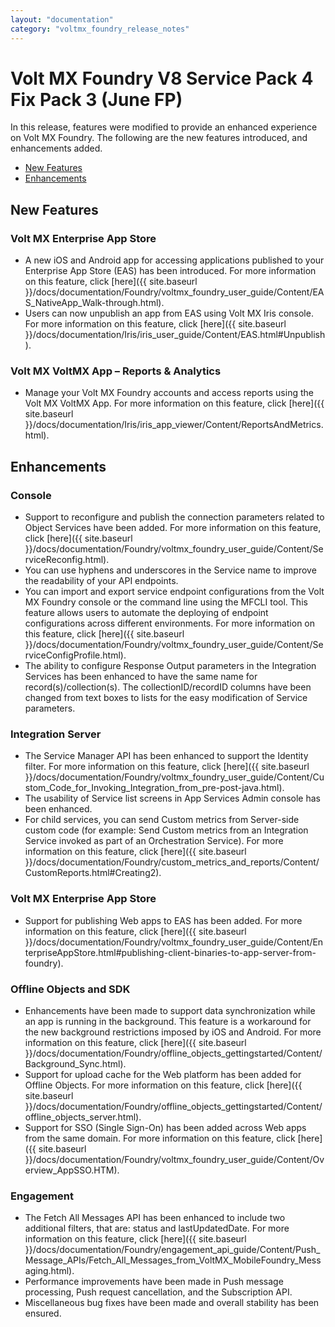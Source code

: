 ```yaml
---
layout: "documentation"
category: "voltmx_foundry_release_notes"
---
```

                           

Volt MX  Foundry V8 Service Pack 4 Fix Pack 3 (June FP)
==================================================

In this release, features were modified to provide an enhanced experience on Volt MX Foundry. The following are the new features introduced, and enhancements added.

*   [New Features](#new-features)
*   [Enhancements](#enhancements)

New Features
------------

### Volt MX Enterprise App Store

*   A new iOS and Android app for accessing applications published to your Enterprise App Store (EAS) has been introduced. For more information on this feature, click [here]({{ site.baseurl }}/docs/documentation/Foundry/voltmx_foundry_user_guide/Content/EAS_NativeApp_Walk-through.html).
*   Users can now unpublish an app from EAS using Volt MX Iris console. For more information on this feature, click [here]({{ site.baseurl }}/docs/documentation/Iris/iris_user_guide/Content/EAS.html#Unpublish).

### Volt MX VoltMX App – Reports & Analytics

*   Manage your Volt MX Foundry accounts and access reports using the Volt MX VoltMX App. For more information on this feature, click [here]({{ site.baseurl }}/docs/documentation/Iris/iris_app_viewer/Content/ReportsAndMetrics.html).

Enhancements
------------

### Console

*   Support to reconfigure and publish the connection parameters related to Object Services have been added. For more information on this feature, click [here]({{ site.baseurl }}/docs/documentation/Foundry/voltmx_foundry_user_guide/Content/ServiceReconfig.html).
*   You can use hyphens and underscores in the Service name to improve the readability of your API endpoints.
*   You can import and export service endpoint configurations from the Volt MX Foundry console or the command line using the MFCLI tool. This feature allows users to automate the deploying of endpoint configurations across different environments. For more information on this feature, click [here]({{ site.baseurl }}/docs/documentation/Foundry/voltmx_foundry_user_guide/Content/ServiceConfigProfile.html).
*   The ability to configure Response Output parameters in the Integration Services has been enhanced to have the same name for record(s)/collection(s). The collectionID/recordID columns have been changed from text boxes to lists for the easy modification of Service parameters.

### Integration Server

*   The Service Manager API has been enhanced to support the Identity filter. For more information on this feature, click [here]({{ site.baseurl }}/docs/documentation/Foundry/voltmx_foundry_user_guide/Content/Custom_Code_for_Invoking_Integration_from_pre-post-java.html).
*   The usability of Service list screens in App Services Admin console has been enhanced.
*   For child services, you can send Custom metrics from Server-side custom code (for example: Send Custom metrics from an Integration Service invoked as part of an Orchestration Service). For more information on this feature, click [here]({{ site.baseurl }}/docs/documentation/Foundry/custom_metrics_and_reports/Content/CustomReports.html#Creating2).

### Volt MX Enterprise App Store

*   Support for publishing Web apps to EAS has been added. For more information on this feature, click [here]({{ site.baseurl }}/docs/documentation/Foundry/voltmx_foundry_user_guide/Content/EnterpriseAppStore.html#publishing-client-binaries-to-app-server-from-foundry).

### Offline Objects and SDK

*   Enhancements have been made to support data synchronization while an app is running in the background. This feature is a workaround for the new background restrictions imposed by iOS and Android. For more information on this feature, click [here]({{ site.baseurl }}/docs/documentation/Foundry/offline_objects_gettingstarted/Content/Background_Sync.html).
*   Support for upload cache for the Web platform has been added for Offline Objects. For more information on this feature, click [here]({{ site.baseurl }}/docs/documentation/Foundry/offline_objects_gettingstarted/Content/offline_objects_server.html).
*   Support for SSO (Single Sign-On) has been added across Web apps from the same domain. For more information on this feature, click [here]({{ site.baseurl }}/docs/documentation/Foundry/voltmx_foundry_user_guide/Content/Overview_AppSSO.HTM).

### Engagement

*   The Fetch All Messages API has been enhanced to include two additional filters, that are: status and lastUpdatedDate. For more information on this feature, click [here]({{ site.baseurl }}/docs/documentation/Foundry/engagement_api_guide/Content/Push_Message_APIs/Fetch_All_Messages_from_VoltMX_MobileFoundry_Messaging.html).
*   Performance improvements have been made in Push message processing, Push request cancellation, and the Subscription API.
*   Miscellaneous bug fixes have been made and overall stability has been ensured.

